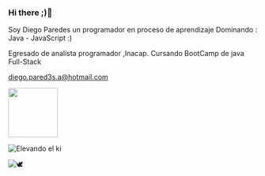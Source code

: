 ### Hi there ;)👋
Soy Diego Paredes un programador en proceso de aprendizaje 
Dominando : Java - JavaScript :)

Egresado de analista programador ,Inacap.
Cursando BootCamp de java Full-Stack

diego.pared3s.a@hotmail.com

<a href="https://www.linkedin.com/in/diego-paredes-580071258/"> <img src="https://cdn-icons-png.flaticon.com/512/174/174857.png" style="width:100px "></a>

![Elevando el ki](https://pa1.narvii.com/6706/e49dd8415db914e3f9c88298dda34584ffc9351e_hq.gif)

![🕊️](https://media.tenor.com/qC9X7hVJvwcAAAAC/one-piece-luffy-one-piece.gif)





<!--
**Diego-Paredes-Munoz/Diego-Paredes-Munoz** is a ✨ _special_ ✨ repository because its `README.md` (this file) appears on your GitHub profile.

Here are some ideas to get you started:

- 🔭 I’m currently working on ...
- 🌱 I’m currently learning ...
- 👯 I’m looking to collaborate on ...
- 🤔 I’m looking for help with ...
- 💬 Ask me about ...
- 📫 How to reach me: ...
- 😄 Pronouns: ...
- ⚡ Fun fact: ...
-->
